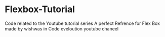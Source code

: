 # Flexbox-Tutorial
Code related to the Youtube tutorial series
A perfect Refrence for Flex Box made by wishwas in Code eveloution youtube chaneel
